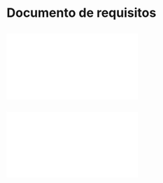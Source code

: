 # Documento de requisitos


## ![Elicitação de requisitos](1elicitacao.md)
## ![Análise de requisitos](2analise.md)

